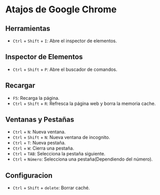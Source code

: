 # Atajos de Google Chrome

## Herramientas

- `Ctrl` + `Shift` + `I`: Abre el inspector de elementos.

## Inspector de Elementos

- `Ctrl` + `Shift` + `P`: Abre el buscador de comandos.

## Recargar

- `F5`: Recarga la página.
- `Ctrl` + `Shift` + `R`: Refresca la página web y borra la memoria cache.

## Ventanas y Pestañas

- `Ctrl` + `N`: Nueva ventana.
- `Ctrl` + `Shift` + `N`: Nueva ventana de incognito.
- `Ctrl` + `T`: Nueva pestaña.
- `Ctrl` + `W`: Cierra una pestaña.
- `Ctrl` + `TAB`: Selecciona la pestaña siguiente.
- `Ctrl` + `Número`: Selecciona una pestaña(Dependiendo del número).

## Configuracion

- `Ctrl` + `Shift` + `delete`: Borrar caché.
